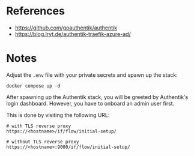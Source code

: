 # References

- https://github.com/goauthentik/authentik
- https://blog.lrvt.de/authentik-traefik-azure-ad/

# Notes

Adjust the `.env` file with your private secrets and spawn up the stack:

````
docker compose up -d
````

After spawning up the Authentik stack, you will be greeted by Authentik's login dashboard. However, you have to onboard an admin user first. 

This is done by visiting the following URL: 

````
# with TLS reverse proxy
https://<hostname>/if/flow/initial-setup/

# without TLS reverse proxy
https://<hostname>:9000/if/flow/initial-setup/
````
